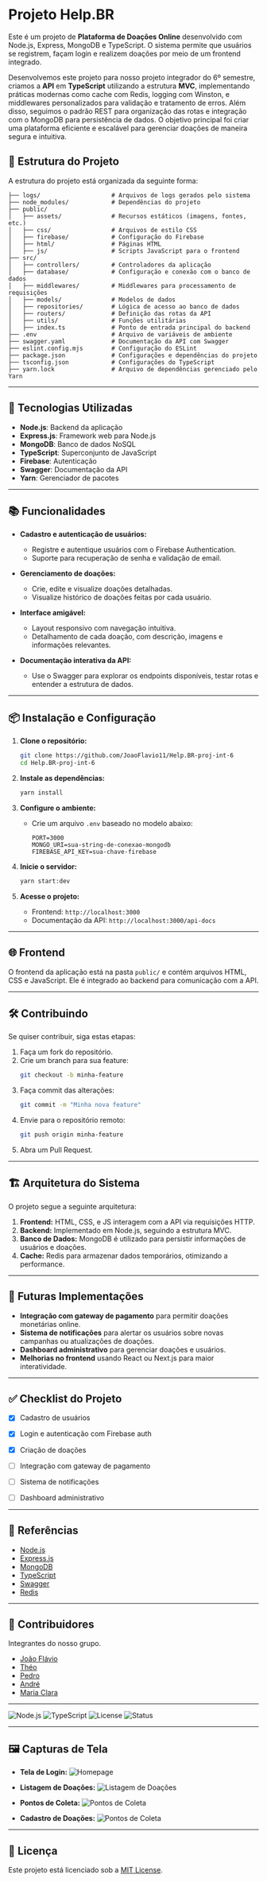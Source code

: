 # Projeto Help.BR

Este é um projeto de **Plataforma de Doações Online** desenvolvido com Node.js, Express, MongoDB e TypeScript. O sistema permite que usuários se registrem, façam login e realizem doações por meio de um frontend integrado.

Desenvolvemos este projeto para nosso projeto integrador do 6º semestre, criamos a **API** em **TypeScript** utilizando a estrutura **MVC**, implementando práticas modernas como cache com Redis, logging com Winston, e middlewares personalizados para validação e tratamento de erros. Além disso, seguimos o padrão REST para organização das rotas e integração com o MongoDB para persistência de dados. O objetivo principal foi criar uma plataforma eficiente e escalável para gerenciar doações de maneira segura e intuitiva.

## 📁 Estrutura do Projeto

A estrutura do projeto está organizada da seguinte forma:

```
├── logs/                    # Arquivos de logs gerados pelo sistema
├── node_modules/            # Dependências do projeto
├── public/
│   ├── assets/              # Recursos estáticos (imagens, fontes, etc.)
│   ├── css/                 # Arquivos de estilo CSS
│   ├── firebase/            # Configuração do Firebase
│   ├── html/                # Páginas HTML
│   ├── js/                  # Scripts JavaScript para o frontend
├── src/
│   ├── controllers/         # Controladores da aplicação
│   ├── database/            # Configuração e conexão com o banco de dados
│   ├── middlewares/         # Middlewares para processamento de requisições
│   ├── models/              # Modelos de dados
│   ├── repositories/        # Lógica de acesso ao banco de dados
│   ├── routers/             # Definição das rotas da API
│   ├── utils/               # Funções utilitárias
│   ├── index.ts             # Ponto de entrada principal do backend
├── .env                     # Arquivo de variáveis de ambiente
├── swagger.yaml             # Documentação da API com Swagger
├── eslint.config.mjs        # Configuração do ESLint
├── package.json             # Configurações e dependências do projeto
├── tsconfig.json            # Configurações do TypeScript
├── yarn.lock                # Arquivo de dependências gerenciado pelo Yarn
```

---

## 🚀 Tecnologias Utilizadas

- **Node.js**: Backend da aplicação
- **Express.js**: Framework web para Node.js
- **MongoDB**: Banco de dados NoSQL
- **TypeScript**: Superconjunto de JavaScript
- **Firebase**: Autenticação
- **Swagger**: Documentação da API
- **Yarn**: Gerenciador de pacotes

---

## 📚 Funcionalidades

- **Cadastro e autenticação de usuários:**
  - Registre e autentique usuários com o Firebase Authentication.
  - Suporte para recuperação de senha e validação de email.

- **Gerenciamento de doações:**
  - Crie, edite e visualize doações detalhadas.
  - Visualize histórico de doações feitas por cada usuário.

- **Interface amigável:**
  - Layout responsivo com navegação intuitiva.
  - Detalhamento de cada doação, com descrição, imagens e informações relevantes.

- **Documentação interativa da API:**
  - Use o Swagger para explorar os endpoints disponíveis, testar rotas e entender a estrutura de dados.


---

## 📦 Instalação e Configuração

1. **Clone o repositório:**
   ```bash
   git clone https://github.com/JoaoFlavio11/Help.BR-proj-int-6
   cd Help.BR-proj-int-6
   ```

2. **Instale as dependências:**
   ```bash
   yarn install
   ```

3. **Configure o ambiente:**
   - Crie um arquivo `.env` baseado no modelo abaixo:
     ```
     PORT=3000
     MONGO_URI=sua-string-de-conexao-mongodb
     FIREBASE_API_KEY=sua-chave-firebase
     ```

4. **Inicie o servidor:**
   ```bash
   yarn start:dev
   ```

5. **Acesse o projeto:**
   - Frontend: `http://localhost:3000`
   - Documentação da API: `http://localhost:3000/api-docs`

---

## 🌐 Frontend

O frontend da aplicação está na pasta `public/` e contém arquivos HTML, CSS e JavaScript. Ele é integrado ao backend para comunicação com a API.

---

## 🛠️ Contribuindo

Se quiser contribuir, siga estas etapas:

1. Faça um fork do repositório.
2. Crie um branch para sua feature:
   ```bash
   git checkout -b minha-feature
   ```
3. Faça commit das alterações:
   ```bash
   git commit -m "Minha nova feature"
   ```
4. Envie para o repositório remoto:
   ```bash
   git push origin minha-feature
   ```
5. Abra um Pull Request.

---

## 🏗️ Arquitetura do Sistema

O projeto segue a seguinte arquitetura:

1. **Frontend:** HTML, CSS, e JS interagem com a API via requisições HTTP.
2. **Backend:** Implementado em Node.js, seguindo a estrutura MVC.
3. **Banco de Dados:** MongoDB é utilizado para persistir informações de usuários e doações.
4. **Cache:** Redis para armazenar dados temporários, otimizando a performance.

---

## 🔮 Futuras Implementações

- **Integração com gateway de pagamento** para permitir doações monetárias online.
- **Sistema de notificações** para alertar os usuários sobre novas campanhas ou atualizações de doações.
- **Dashboard administrativo** para gerenciar doações e usuários.
- **Melhorias no frontend** usando React ou Next.js para maior interatividade.

---

## ✅ Checklist do Projeto

- [x] Cadastro de usuários
- [x] Login e autenticação com Firebase auth
- [x] Criação de doações
- [ ] Integração com gateway de pagamento
- [ ] Sistema de notificações
- [ ] Dashboard administrativo


---

## 📎 Referências

- [Node.js](https://nodejs.org/)
- [Express.js](https://expressjs.com/)
- [MongoDB](https://www.mongodb.com/)
- [TypeScript](https://www.typescriptlang.org/)
- [Swagger](https://swagger.io/)
- [Redis](https://redis.io/)

---

## 👥 Contribuidores

 Integrantes do nosso grupo.

- [João Flávio](https://github.com/JoaoFlavio11)
- [Théo](https://github.com/TheoGomesrQLZ)
- [Pedro](https://github.com/BastosP)
- [André](https://github.com/Andreizsoares)
- [Maria Clara](https://github.com/clarinhaThomaz)

---

![Node.js](https://img.shields.io/badge/node.js-16.x-brightgreen)
![TypeScript](https://img.shields.io/badge/typescript-5.6.3-blue)
![License](https://img.shields.io/badge/license-MIT-brightgreen)
![Status](https://img.shields.io/badge/status-Em%20desenvolvimento-orange)

---

## 🖼️ Capturas de Tela

- **Tela de Login:**
  ![Homepage](./public/assets/screenshots/homepage.png)

- **Listagem de Doações:**
  ![Listagem de Doações](./public/assets/screenshots/donations.png)

- **Pontos de Coleta:**
  ![Pontos de Coleta](./public/assets/screenshots/pontos.png)

- **Cadastro de Doações:**
  ![Pontos de Coleta](./public/assets/screenshots/cadastroDoação.png)

---


## 📝 Licença

Este projeto está licenciado sob a [MIT License](LICENSE).

